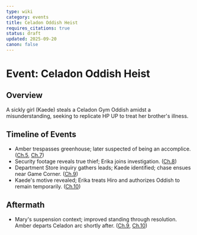 ```yaml
---
type: wiki
category: events
title: Celadon Oddish Heist
requires_citations: true
status: draft
updated: 2025-09-20
canon: false
---
```


# Event: Celadon Oddish Heist

## Overview
A sickly girl (Kaede) steals a Celadon Gym Oddish amidst a misunderstanding, seeking to replicate HP UP to treat her brother's illness.

## Timeline of Events
- Amber trespasses greenhouse; later suspected of being an accomplice. ([Ch.5](../../story/chapter5/chapter5.md), [Ch.7](../../story/chapter7/chapter7.md))
- Security footage reveals true thief; Erika joins investigation. ([Ch.8](../../story/chapter8/chapter8.md))
- Department Store inquiry gathers leads; Kaede identified; chase ensues near Game Corner. ([Ch.9](../../story/chapter9/chapter9.md))
- Kaede's motive revealed; Erika treats Hiro and authorizes Oddish to remain temporarily. ([Ch.10](../../story/chapter10/chapter10.md))

## Aftermath
- Mary's suspension context; improved standing through resolution. Amber departs Celadon arc shortly after. ([Ch.9](../../story/chapter9/chapter9.md), [Ch.10](../../story/chapter10/chapter10.md))
